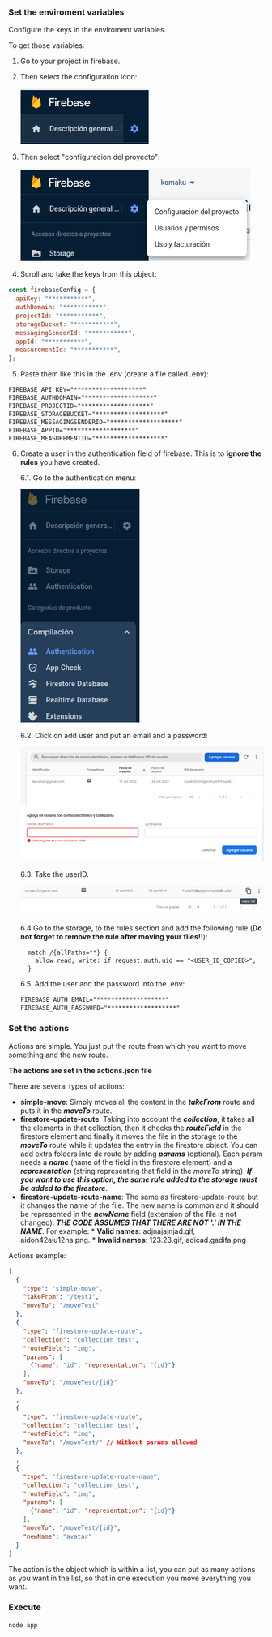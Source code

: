 ### Set the enviroment variables

Configure the keys in the enviroment variables.

To get those variables:

1. Go to your project in firebase.

2. Then select the configuration icon:

    ![configuration](img/conf.png)

3. Then select "configuracion del proyecto":

    ![configuration](img/conf-proy.png)

4. Scroll and take the keys from this object:

```js
const firebaseConfig = {
  apiKey: "***********",
  authDomain: "***********",
  projectId: "***********",
  storageBucket: "***********",
  messagingSenderId: "***********",
  appId: "***********",
  measurementId: "***********",
};
```

5. Paste them like this in the .env (create a file called .env):

```env
FIREBASE_API_KEY="*******************"
FIREBASE_AUTHDOMAIN="*******************"
FIREBASE_PROJECTID="*******************"
FIREBASE_STORAGEBUCKET="*******************"
FIREBASE_MESSAGINGSENDERID="*******************"
FIREBASE_APPID="*******************"
FIREBASE_MEASUREMENTID="*******************"
```

6. Create a user in the authentication field of firebase. This is to **ignore the rules** you have created.

    6.1. Go to the authentication menu:
  
    ![auth-folder](img/auth.png)

    6.2. Click on add user and put an email and a password:
    
    ![add-user](img/add-user.png)
    ![set-user](img/set-user.png)

    6.3. Take the userID.

    ![user-id](img/user-id.png)

    6.4 Go to the storage, to the rules section and add the following rule (**Do not forget to remove the rule after moving your files!!**):
    ```
      match /{allPaths=**} {
        allow read, write: if request.auth.uid == "<USER_ID_COPIED>";
      }
    ```

    6.5. Add the user and the password into the .env:
    ```env
    FIREBASE_AUTH_EMAIL="*******************"
    FIREBASE_AUTH_PASSWORD="*******************"
    ```


### Set the actions

Actions are simple. You just put the route from which you want to move something and the new route.

**The actions are set in the actions.json file**

There are several types of actions:
* **simple-move**: Simply moves all the content in the ***takeFrom*** route and puts it in the ***moveTo*** route.
* **firestore-update-route**: Taking into account the ***collection***, it takes all the elements in that collection, then it checks the ***routeField*** in the firestore element and finally it moves the file in the storage to the ***moveTo*** route while it updates the entry in the firestore object. You can add extra folders into de route by adding ***params*** (optional). Each param needs a ***name*** (name of the field in the firestore element) and a ***representation*** (string representing that field in the *moveTo* string). ***If you want to use this option, the same rule added to the storage must be added to the firestore***.
* **firestore-update-route-name**: The same as firestore-update-route but it changes the name of the file. The new name is common and it should be represented in the ***newName*** field (extension of the file is not changed). ***THE CODE ASSUMES THAT THERE ARE NOT '.' IN THE NAME***.
  For example:
      * **Valid names**: adjnajajnjad.gif, aidon42aiu12na.png.
      * **Invalid names**: 123.23.gif, adicad.gadifa.png

Actions example:

```json
[
  {
    "type": "simple-move",
    "takeFrom": "/test1",
    "moveTo": "/moveTest"
  },
  {
    "type": "firestore-update-route",
    "collection": "collection_test",
    "routeField": "img",
    "params": [
      {"name": "id", "representation": "{id}"}
    ],
    "moveTo": "/moveTest/{id}"
  },
  ,
  {
    "type": "firestore-update-route",
    "collection": "collection_test",
    "routeField": "img",
    "moveTo": "/moveTest/" // Without params allowed
  },
  ,
  {
    "type": "firestore-update-route-name",
    "collection": "collection_test",
    "routeField": "img",
    "params": [
      {"name": "id", "representation": "{id}"}
    ],
    "moveTo": "/moveTest/{id}",
    "newName": "avatar"
  }
]
```

The action is the object which is within a list, you can put as many actions as you want in the list, so that in one execution you move everything you want.

### Execute

```
node app
```